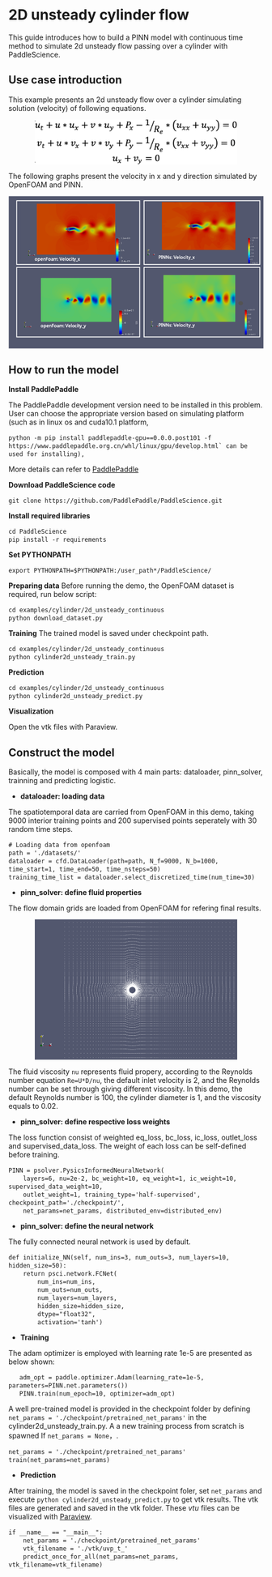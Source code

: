 # 2D unsteady cylinder flow

This guide introduces how to build a PINN model with continuous time method to simulate 2d unsteady flow passing over a cylinder with PaddleScience.

## Use case introduction

This example presents an 2d unsteady flow over a cylinder simulating solution (velocity) of following equations.

<div align="center">    
<img src="image/NS.png" width = "400" align=center />
</div>


The following graphs present the velocity in x and y direction simulated by OpenFOAM and PINN.
<div align="center">    
<img src="image/2d_unsteady_cylinder.png"" width = "600" align=center />
</div>

## How to run the model 

**Install PaddlePaddle**

The PaddlePaddle development version need to be installed in this problem. User can choose the appropriate version based on simulating platform (such as in linux os and cuda10.1 platform, 

    python -m pip install paddlepaddle-gpu==0.0.0.post101 -f https://www.paddlepaddle.org.cn/whl/linux/gpu/develop.html` can be used for installing), 
More details can refer to [PaddlePaddle](https://www.paddlepaddle.org.cn/install/quick?docurl=/documentation/docs/zh/develop/install/pip/linux-pip.html) 

 **Download PaddleScience code**
 
    git clone https://github.com/PaddlePaddle/PaddleScience.git

 **Install required libraries**
   
    cd PaddleScience
    pip install -r requirements 
    
 **Set PYTHONPATH**
 
    export PYTHONPATH=$PYTHONPATH:/user_path*/PaddleScience/
   
 **Preparing data**
   Before running the demo, the OpenFOAM dataset is required, run below script:
   
    cd examples/cylinder/2d_unsteady_continuous
    python download_dataset.py

 **Training**
   The trained model is saved under checkpoint path.
   
    cd examples/cylinder/2d_unsteady_continuous
    python cylinder2d_unsteady_train.py

 **Prediction**
 
    cd examples/cylinder/2d_unsteady_continuous
    python cylinder2d_unsteady_predict.py

 **Visualization**

 Open the vtk files with Paraview.
 
   
## Construct the model 
   Basically, the model is composed with 4 main parts: dataloader, pinn_solver, trainning and predicting logistic.  
   
   - **dataloader: loading data**
   
   The spatiotemporal data are carried from OpenFOAM in this demo, taking 9000 interior training points and 200 supervised points seperately with 30 random time steps.

    # Loading data from openfoam 
    path = './datasets/'
    dataloader = cfd.DataLoader(path=path, N_f=9000, N_b=1000, time_start=1, time_end=50, time_nsteps=50)
    training_time_list = dataloader.select_discretized_time(num_time=30)
    
   - **pinn_solver: define fluid properties**
   
   The flow domain grids are loaded from OpenFOAM for refering final results.
   
<div align="center">    
<img src="image/cylinder_grid.png"" width = "400" align=center />
</div>
    
   The fluid viscosity `nu` represents fluid propery, according to the Reynolds number equation `Re=U*D/nu`, the default inlet velocity is 2, and the Reynolds number can be set through giving different viscosity. In this demo, the default Reynolds number is 100, the cylinder diameter is 1, and the viscosity equals to 0.02.
    
   - **pinn_solver: define respective loss weights**
   
  The loss function consist of weighted eq_loss, bc_loss, ic_loss, outlet_loss and supervised_data_loss. The weight of each loss can be self-defined before training.

    PINN = psolver.PysicsInformedNeuralNetwork(
        layers=6, nu=2e-2, bc_weight=10, eq_weight=1, ic_weight=10, supervised_data_weight=10, 
        outlet_weight=1, training_type='half-supervised', checkpoint_path='./checkpoint/', 
        net_params=net_params, distributed_env=distributed_env)

   - **pinn_solver: define the neural network**
   
   The fully connected neural network is used by default.

    def initialize_NN(self, num_ins=3, num_outs=3, num_layers=10, hidden_size=50):
        return psci.network.FCNet(
            num_ins=num_ins,
            num_outs=num_outs,
            num_layers=num_layers,
            hidden_size=hidden_size,
            dtype="float32",
            activation='tanh')
    
  - **Training**
   
   The adam optimizer is employed with learning rate 1e-5 are presented as below shown:

       adm_opt = paddle.optimizer.Adam(learning_rate=1e-5, parameters=PINN.net.parameters())
       PINN.train(num_epoch=10, optimizer=adm_opt)
   
   A well pre-trained model is provided in the checkpoint folder by defining ` net_params = './checkpoint/pretrained_net_params'` in the cylinder2d_unsteady_train.py. 
   A a new training process from scratch is spawned If `net_params = None`，.
      
    net_params = './checkpoint/pretrained_net_params'
    train(net_params=net_params)
    
   
  - **Prediction**
   
   After training, the model is saved in the checkpoint foler, set `net_params` and execute `python cylinder2d_unsteady_predict.py` to get vtk results. The vtk files are generated and saved in the vtk folder. These *vtu* files can be visualized with [Paraview](https://www.paraview.org/).

    if __name__ == "__main__":
        net_params = './checkpoint/pretrained_net_params'
        vtk_filename = './vtk/uvp_t_'
        predict_once_for_all(net_params=net_params, vtk_filename=vtk_filename)

